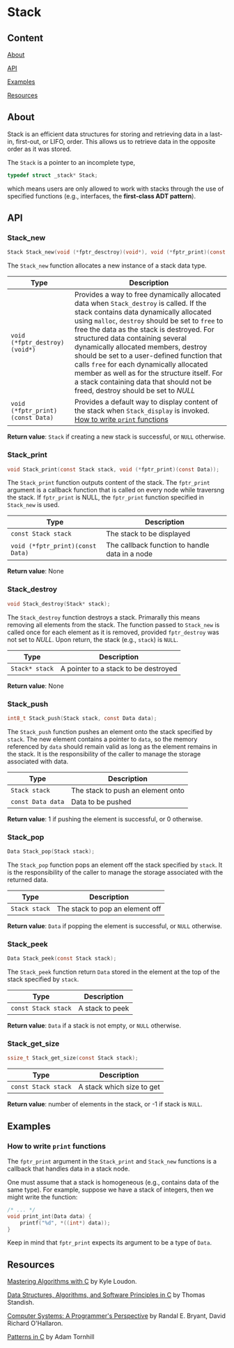 # Stack

## Content

[About](#about)

[API](#api)

[Examples](#examples)

[Resources](#resources)

## About

Stack is  an efficient data structures for storing and retrieving data in a last-in, first-out, or LIFO, order. This allows us to retrieve data in the opposite order as it was stored.

The `Stack` is a pointer to an incomplete type,

```C
typedef struct _stack* Stack;
```

which means users are only allowed to work with stacks through the use of specified functions (e.g., interfaces, the **first-class ADT pattern**).

## API

### Stack_new

```C
Stack Stack_new(void (*fptr_desctroy)(void*), void (*fptr_print)(const Data))
```

The `Stack_new` function allocates a new instance of a stack data type.

| Type | Description |
| ---- | ----------- |
| `void (*fptr_destroy)(void*)` | Provides a way to free dynamically allocated data when `Stack_destroy` is called. If the stack contains data dynamically allocated using `malloc`, `destroy` should be set to `free` to free the data as the stack is destroyed. For structured data containing several dynamically allocated members, destroy should be set to a user-defined function that calls `free` for each dynamically allocated member as well as for the structure itself. For a stack containing data that should not be freed, destroy should be set to *NULL* |
| `void (*fptr_print)(const Data)` | Provides a default way to display content of the stack when `Stack_display` is invoked. [How to write `print` functions](#how-to-write-print-functions) |

**Return value**: `Stack` if creating a new stack is successful, or `NULL` otherwise.

### Stack_print

```C
void Stack_print(const Stack stack, void (*fptr_print)(const Data));
```

The `Stack_print` function outputs content of the stack. The `fptr_print` argument is a callback function that is called on every node while traversng the stack. If `fptr_print` is NULL, the `fptr_print` function specified in `Stack_new` is used.

| Type | Description |
| ---- | ----------- |
| `const Stack stack` | The stack to be displayed |
| `void (*fptr_print)(const Data)` | The callback function to handle data in a node |

**Return value**: None

### Stack_destroy

```C
void Stack_destroy(Stack* stack);
```

The `Stack_destroy` function destroys a stack. Primarally this means removing all elements from the stack. The function passed to `Stack_new` is called once for each element as it is removed, provided `fptr_destroy` was not set to *NULL*. Upon return, the stack (e.g., `stack`) is `NULL`.

| Type | Description |
| ---- | ----------- |
| `Stack* stack` | A pointer to a stack to be destroyed |

**Return value**: None

### Stack_push

```C
int8_t Stack_push(Stack stack, const Data data);
```

The `Stack_push` function pushes an element onto the stack specified by `stack`. The new element contains a pointer to `data`, so the memory referenced by `data` should remain valid as long as the element remains in the stack. It is the responsibility of the caller to manage the storage associated with data.

| Type | Description |
| ---- | ----------- |
| `Stack stack` | The stack to push an element onto |
| `const Data data` | Data to be pushed |

**Return value**: 1 if pushing the element is successful, or 0 otherwise.

### Stack_pop

```C
Data Stack_pop(Stack stack);
```

The `Stack_pop` function pops an element off the stack specified by `stack`. It is the responsibility of the caller to manage the storage associated with the returned data.

| Type | Description |
| ---- | ----------- |
| `Stack stack` | The stack to pop an element off |

**Return value**: `Data` if popping the element is successful, or `NULL` otherwise.

### Stack_peek

```C
Data Stack_peek(const Stack stack);
```

The `Stack_peek` function return `Data` stored in the element at the top of the stack specified by `stack`.

| Type | Description |
| ---- | ----------- |
| `const Stack stack` | A stack to peek |

**Return value**: `Data` if a stack is not empty, or `NULL` otherwise.

### Stack_get_size

```C
ssize_t Stack_get_size(const Stack stack);
```

| Type | Description |
| ---- | ----------- |
| `const Stack stack` | A stack which size to get |

**Return value**: number of elements in the stack, or -1 if stack is `NULL`.

## Examples

### How to write `print` functions

The `fptr_print` argument in the `Stack_print` and `Stack_new` functions is a callback that handles data in a stack node.

One must assume that a stack is homogeneous (e.g., contains data of the same type). For example, suppose we have a stack of integers, then we might write the function:

```C
/* ... */
void print_int(Data data) {
    printf("%d", *((int*) data));
}
```

Keep in mind that `fptr_print` expects its argument to be a type of `Data`.

## Resources

[Mastering Algorithms with C](https://www.amazon.com/Mastering-Algorithms-Techniques-Sorting-Encryption/dp/1565924533/ref=sr_1_1?crid=1ZN4ENEQEGO5&keywords=mastering+c+algorithms&qid=1679619546&s=books&sprefix=mastering+c+algoritms%2Cstripbooks-intl-ship%2C221&sr=1-1) by Kyle Loudon.

[Data Structures, Algorithms, and Software Principles in C](https://www.amazon.com/Data-Structures-Algorithms-Software-Principles/dp/0201591189/ref=sr_1_10?crid=14MCGWUKW0F98&keywords=data+structures+and+algorithms+in+C&qid=1679784448&s=books&sprefix=data+structures+and+algorithms+in+c%2Cstripbooks-intl-ship%2C186&sr=1-10) by Thomas Standish.

[Computer Systems: A Programmer's Perspective](https://www.amazon.com/Computer-Systems-Programmers-Randal-Bryant/dp/013034074X/ref=sr_1_3?crid=1NDI8BHE4BPQM&keywords=computer+systems+a+programmer%27s+perspective&qid=1679784732&s=books&sprefix=computer+pers%2Cstripbooks-intl-ship%2C199&sr=1-3) by Randal E. Bryant, David Richard O'Hallaron.

[Patterns in C](https://leanpub.com/patternsinc) by Adam Tornhill

